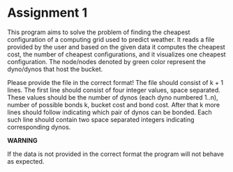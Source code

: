 # Assignment 1

This program aims to solve the problem of finding the 
cheapest configuration of a computing grid used to 
predict weather. It reads a file provided by the user
and based on the given data it computes the cheapest cost, the
number of cheapest configurations, and it visualizes
one cheapest configuration. The node/nodes denoted by green color represent the dyno/dynos that host the bucket.

Please provide the file in the correct format! 
The file should consist of k + 1 lines. 
The first line should consist of four integer values, space
separated. These values should be the number of dynos (each dyno numbered 1..n),
number of possible bonds k, bucket cost and bond cost. After that k more lines
should follow indicating which pair of dynos can be bonded. Each such line should contain
two space separated integers indicating corresponding dynos.

**WARNING**

If the data is not provided in the correct format the program will not behave as expected. 